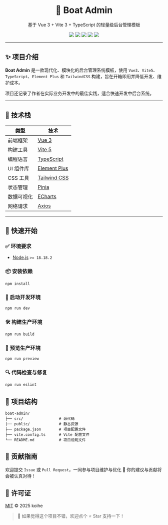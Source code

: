 <h1 align="center">🚤 Boat Admin</h1>

<p align="center">
  基于 Vue 3 + Vite 3 + TypeScript 的轻量级后台管理模板
</p>

<p align="center">
  <img src="https://img.shields.io/badge/Vue-3.x-42b883?style=flat-square&logo=vue.js" />
  <img src="https://img.shields.io/badge/Vite-5.x-646cff?style=flat-square&logo=vite" />
  <img src="https://img.shields.io/badge/TypeScript-5.x-3178c6?style=flat-square&logo=typescript" />
  <img src="https://img.shields.io/badge/Element--Plus-2.x-409eff?style=flat-square&logo=element" />
  <img src="https://img.shields.io/badge/TailwindCSS-3.x-38b2ac?style=flat-square&logo=tailwind-css" />
</p>

---

## ✨ 项目介绍

**Boat Admin** 是一款现代化、模块化的后台管理系统模板，使用 `Vue3`、`Vite5`、`TypeScript`、`Element Plus` 和 `TailwindCSS` 构建，旨在开箱即用并降低开发、维护成本。

项目还记录了作者在实际业务开发中的最佳实践，适合快速开发中后台系统。

---

## 🔧 技术栈

| 类型       | 技术                             |
| ---------- | -------------------------------- |
| 前端框架   | [Vue 3](https://vuejs.org/)      |
| 构建工具   | [Vite 5](https://vitejs.dev/)    |
| 编程语言   | [TypeScript](https://www.typescriptlang.org/) |
| UI 组件库  | [Element Plus](https://element-plus.org/) |
| CSS 工具   | [Tailwind CSS](https://tailwindcss.com/) |
| 状态管理   | [Pinia](https://pinia.vuejs.org/) |
| 数据可视化 | [ECharts](https://echarts.apache.org/) |
| 网络请求   | [Axios](https://axios-http.com/) |

---

## 🚀 快速开始

### ✅ 环境要求

- [Node.js](https://nodejs.org/) `>= 18.18.2`

### 📦 安装依赖

```bash
npm install
```

### 🧪 启动开发环境

```bash
npm run dev
```

### 🛠 构建生产环境

```bash
npm run build
```

### 👀 预览生产环境

```bash
npm run preview
```

### 🔍 代码检查与修复

```bash
npm run eslint
```

## 📁 项目结构

```
boat-admin/
├── src/                # 源代码
├── public/             # 静态资源
├── package.json        # 项目配置文件
├── vite.config.ts      # Vite 配置文件
└── README.md           # 项目说明文件
```

## 🤝 贡献指南

欢迎提交 `Issue` 或 `Pull Request`，一同参与项目维护与优化 🙌
你的建议与贡献将会被认真对待！

## 📄 许可证

[MIT](./LICENSE) © 2025 koihe

> 🌟 如果觉得这个项目不错，欢迎点个 ⭐ Star 支持一下！
